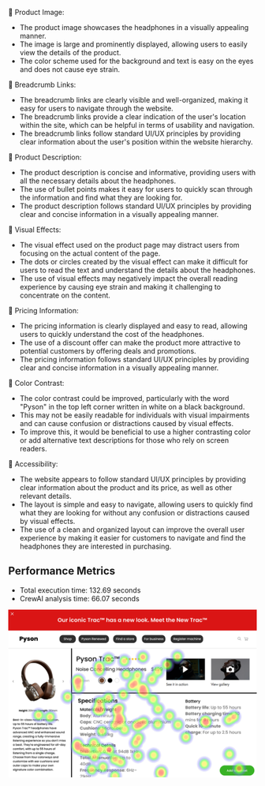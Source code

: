 📸 Product Image:

* The product image showcases the headphones in a visually appealing manner.
* The image is large and prominently displayed, allowing users to easily view the details of the product.
* The color scheme used for the background and text is easy on the eyes and does not cause eye strain.

🔗 Breadcrumb Links:

* The breadcrumb links are clearly visible and well-organized, making it easy for users to navigate through the website.
* The breadcrumb links provide a clear indication of the user's location within the site, which can be helpful in terms of usability and navigation.
* The breadcrumb links follow standard UI/UX principles by providing clear information about the user's position within the website hierarchy.

📝 Product Description:

* The product description is concise and informative, providing users with all the necessary details about the headphones.
* The use of bullet points makes it easy for users to quickly scan through the information and find what they are looking for.
* The product description follows standard UI/UX principles by providing clear and concise information in a visually appealing manner.

🔗 Visual Effects:

* The visual effect used on the product page may distract users from focusing on the actual content of the page.
* The dots or circles created by the visual effect can make it difficult for users to read the text and understand the details about the headphones.
* The use of visual effects may negatively impact the overall reading experience by causing eye strain and making it challenging to concentrate on the content.

📝 Pricing Information:

* The pricing information is clearly displayed and easy to read, allowing users to quickly understand the cost of the headphones.
* The use of a discount offer can make the product more attractive to potential customers by offering deals and promotions.
* The pricing information follows standard UI/UX principles by providing clear and concise information in a visually appealing manner.

🔗 Color Contrast:

* The color contrast could be improved, particularly with the word "Pyson" in the top left corner written in white on a black background.
* This may not be easily readable for individuals with visual impairments and can cause confusion or distractions caused by visual effects.
* To improve this, it would be beneficial to use a higher contrasting color or add alternative text descriptions for those who rely on screen readers.

📝 Accessibility:

* The website appears to follow standard UI/UX principles by providing clear information about the product and its price, as well as other relevant details.
* The layout is simple and easy to navigate, allowing users to quickly find what they are looking for without any confusion or distractions caused by visual effects.
* The use of a clean and organized layout can improve the overall user experience by making it easier for customers to navigate and find the headphones they are interested in purchasing.

## Performance Metrics
- Total execution time: 132.69 seconds
- CrewAI analysis time: 66.07 seconds

![Image 1](heatmaps/p14-1.png)

